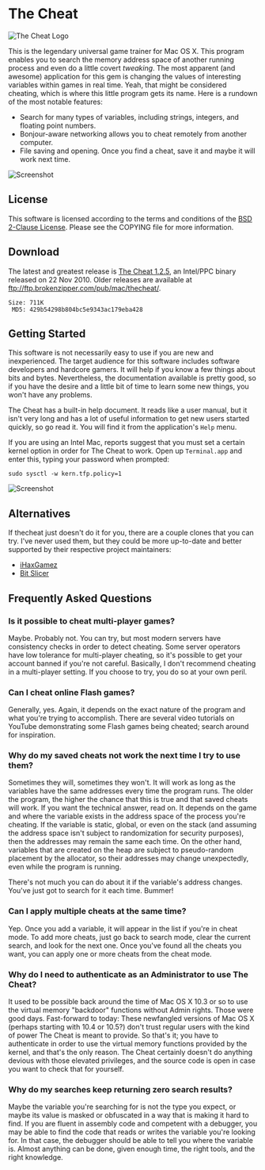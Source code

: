 
The Cheat
=========

![The Cheat Logo](http://chazmcgarvey.github.com/thecheat/img/thecheat.png)

This is the legendary universal game trainer for Mac OS X.  This program
enables you to search the memory address space of another running process and
even do a little covert *tweaking*.  The most apparent (and awesome)
application for this gem is changing the values of interesting variables
within games in real time.  Yeah, that might be considered cheating, which is
where this little program gets its name.  Here is a rundown of the most
notable features:

* Search for many types of variables, including strings, integers, and
  floating point numbers.
* Bonjour-aware networking allows you to cheat remotely from another computer.
* File saving and opening.  Once you find a cheat, save it and maybe it will
  work next time.

![Screenshot](http://chazmcgarvey.github.com/thecheat/img/screenshot1.png)

License
-------

This software is licensed according to the terms and conditions of the
[BSD 2-Clause License](http://www.opensource.org/licenses/bsd-license.php).
Please see the COPYING file for more information.

Download
--------

The latest and greatest release is
[The Cheat 1.2.5](http://chazmcgarvey.github.com/thecheat/thecheat-1.2.5.dmg),
an Intel/PPC binary released on 22 Nov 2010.
Older releases are available at <ftp://ftp.brokenzipper.com/pub/mac/thecheat/>.

    Size: 711K
     MD5: 429b54298b804bc5e9343ac179eba428

Getting Started
---------------

This software is not necessarily easy to use if you are new and inexperienced.
The target audience for this software includes software developers and
hardcore gamers.  It will help if you know a few things about bits and bytes.
Nevertheless, the documentation available is pretty good, so if you have the
desire and a little bit of time to learn some new things, you won't have any
problems.

The Cheat has a built-in help document.  It reads like a user manual, but it
isn't very long and has a lot of useful information to get new users started
quickly, so go read it.  You will find it from the application's `Help` menu.

If you are using an Intel Mac, reports suggest that you must set a certain
kernel option in order for The Cheat to work.  Open up `Terminal.app` and
enter this, typing your password when prompted:

    sudo sysctl -w kern.tfp.policy=1

![Screenshot](http://chazmcgarvey.github.com/thecheat/img/screenshot2.jpg)

Alternatives
------------

If thecheat just doesn't do it for you, there are a couple clones that you can
try.  I've never used them, but they could be more up-to-date and better
supported by their respective project maintainers:

* [iHaxGamez](http://www.ihaxgamez.com/)
* [Bit Slicer](http://zorg.tejat.net/programs#bitslicer)

Frequently Asked Questions
--------------------------

### Is it possible to cheat multi-player games?

Maybe.  Probably not.  You can try, but most modern servers have consistency
checks in order to detect cheating.  Some server operators have low tolerance
for multi-player cheating, so it's possible to get your account banned if
you're not careful.  Basically, I don't recommend cheating in a multi-player
setting.  If you choose to try, you do so at your own peril.

### Can I cheat online Flash games?

Generally, yes.  Again, it depends on the exact nature of the program and what
you're trying to accomplish.  There are several video tutorials on YouTube
demonstrating some Flash games being cheated; search around for inspiration.

### Why do my saved cheats not work the next time I try to use them?

Sometimes they will, sometimes they won't.  It will work as long as the
variables have the same addresses every time the program runs.  The older the
program, the higher the chance that this is true and that saved cheats will
work.  If you want the technical answer, read on.  It depends on the game and
where the variable exists in the address space of the process you're cheating.
If the variable is static, global, or even on the stack (and assuming the
address space isn't subject to randomization for security purposes), then the
addresses may remain the same each time.  On the other hand, variables that
are created on the heap are subject to pseudo-random placement by the
allocator, so their addresses may change unexpectedly, even while the program
is running.

There's not much you can do about it if the variable's address changes.
You've just got to search for it each time.  Bummer!

### Can I apply multiple cheats at the same time?

Yep.  Once you add a variable, it will appear in the list if you're in cheat
mode.  To add more cheats, just go back to search mode, clear the current
search, and look for the next one.  Once you've found all the cheats you want,
you can apply one or more cheats from the cheat mode.

### Why do I need to authenticate as an Administrator to use The Cheat?

It used to be possible back around the time of Mac OS X 10.3 or so to use the
virtual memory "backdoor" functions without Admin rights.  Those were good
days.  Fast-forward to today: These newfangled versions of Mac OS X (perhaps
starting with 10.4 or 10.5?) don't trust regular users with the kind of power
The Cheat is meant to provide.  So that's it; you have to authenticate in
order to use the virtual memory functions provided by the kernel, and that's
the only reason.  The Cheat certainly doesn't do anything devious with those
elevated privileges, and the source code is open in case you want to check
that for yourself.

### Why do my searches keep returning zero search results?

Maybe the variable you're searching for is not the type you expect, or maybe
its value is masked or obfuscated in a way that is making it hard to find.  If
you are fluent in assembly code and competent with a debugger, you may be able
to find the code that reads or writes the variable you're looking for.  In
that case, the debugger should be able to tell you where the variable is.
Almost anything can be done, given enough time, the right tools, and the right
knowledge.

